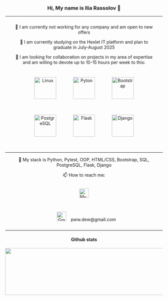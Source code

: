 ### <div align="center">Hi, My name is Ilia Rassolov 👋 </div>

---

<div align="center" style="margin: 25px">
    <p>🔭 I am currently not working for any company and am open to new offers </p>
    <p>🌱 I am currently studying on the Hexlet IT platform and plan to graduate in July-August 2025</p>
    <p>👯 I am looking for collaboration on projects in my area of expertise and am willing to devote up to 10-15 hours per week to this: </p>
    <img style="margin: 25px" src="https://profilinator.rishav.dev/skills-assets/linux-original.svg" alt="Linux" height="70" />
    <img style="margin: 25px" src="https://profilinator.rishav.dev/skills-assets/python-original.svg" alt="Pyton" height="70" />
    <img style="margin: 25px" src="https://profilinator.rishav.dev/skills-assets/bootstrap-plain.svg" alt="Bootstrap" height="70" />
    <img style="margin: 25px" src="https://profilinator.rishav.dev/skills-assets/postgresql-original-wordmark.svg" alt="PostgreSQL" height="70" />
    <img style="margin: 25px" src="https://profilinator.rishav.dev/skills-assets/flask.png" alt="Flask" height="70" />
    <img style="margin: 25px" src="https://img.shields.io/badge/django-%23092E20.svg?style=for-the-badge&logo=django&logoColor=white" alt="Django" height="70" />
</div>

---
<div align="center">
    <p>🚀 My stack is Python, Pytest, OOP, HTML/CSS, Bootstrap, SQL, PostgreSQL, Flask, Django</p>
    <p>📫 How to reach me:</p>
    <p><a href="https://t.me/ilia_pww" target="_blank"><img 
            style="margin: 15px"
            src="https://img.shields.io/badge/Telegram-2CA5E0?style=for-the-badge&logo=telegram&logoColor=white"
            alt="My_telegram" height="30" /></a></p>
    <p><img style="margin: 15px" src="https://img.shields.io/badge/Gmail-D14836?style=for-the-badge&logo=gmail&logoColor=white" alt="Gmail" height="30" />pww.dew@gmail.com</p>
</div>

---
#### <div align="center">Github stats</div>  
<p align='center'>
   <img height=150 width=600 src="https://github-readme-stats.vercel.app/api/top-langs/?username=ilia-rassolov&layout=compact"/>
</p>

